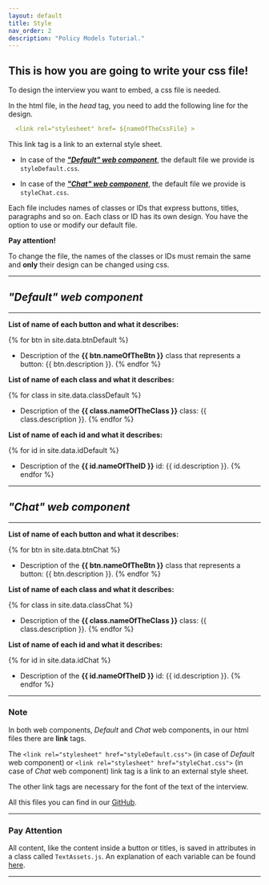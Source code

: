 ```yaml
---
layout: default
title: Style
nav_order: 2
description: "Policy Models Tutorial."
---
```


## This is how you are going to write your css file!

To design the interview you want to embed, a css file is needed. 

In the html file, in the *head* tag, you need to add the following line for the design. 

```yaml
  <link rel="stylesheet" href= ${nameOfTheCssFile} >
```
This link tag is a link to an external style sheet. 

* In case of the ***["Default" web component](style.html#default-web-component)***, the default file we provide is `styleDefault.css`.

* In case of the ***["Chat" web component](style.html#chat-web-component)***, the default file we provide is `styleChat.css`.

Each file includes names of classes or IDs that express buttons, titles, paragraphs and so on. Each class or ID has its own design. You have the option to use or modify our default file. 

**Pay attention!** 

To change the file, the names of the classes or IDs must remain the same and **only** their design can be changed using css.

----

## *"Default" web component*

----


**List of name of each button and what it describes:**

{% for btn in site.data.btnDefault %}
- Description of the **{{ btn.nameOfTheBtn }}** class that represents a button:
  {{ btn.description }}.
{% endfor %}

**List of name of each class and what it describes:**

{% for class in site.data.classDefault %}
- Description of the **{{ class.nameOfTheClass }}** class:
  {{ class.description }}.
{% endfor %}

**List of name of each id and what it describes:**

{% for id in site.data.idDefault %}
- Description of the **{{ id.nameOfTheID }}** id:
  {{ id.description }}.
{% endfor %}


----

## *"Chat" web component*

----


**List of name of each button and what it describes:**

{% for btn in site.data.btnChat %}
- Description of the **{{ btn.nameOfTheBtn }}** class that represents a button:
  {{ btn.description }}.
{% endfor %}

**List of name of each class and what it describes:**

{% for class in site.data.classChat %}
- Description of the **{{ class.nameOfTheClass }}** class:
  {{ class.description }}.
{% endfor %}

**List of name of each id and what it describes:**

{% for id in site.data.idChat %}
- Description of the **{{ id.nameOfTheID }}** id:
  {{ id.description }}.
{% endfor %}

----

### Note

In both web components, _Default_ and _Chat_ web components, in our html files there are **link** tags. 

The `<link rel="stylesheet" href="styleDefault.css">` (in case of _Default_ web component) or `<link rel="stylesheet" href="styleChat.css">` (in case of _Chat_ web component) link tag is a link to an external style sheet. 

The other link tags are necessary for the font of the text of the interview.

All this files you can find in our [GitHub](https://github.com/EilonBenIshay/PolicyModelsProjectFrontend2022).

----

### Pay Attention

All content, like the content inside a button or titles, is saved in attributes in a class called `TextAssets.js`.
An explanation of each variable can be found [here](https://shellytalis.github.io/policy-model-tutorial/textAssets.html).

----
